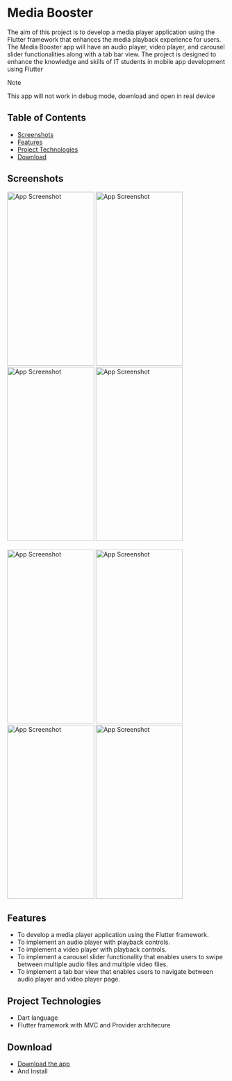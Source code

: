 # Media Booster

The aim of this project is to develop a media player application using the Flutter framework that
enhances the media playback experience for users. The Media Booster app will have an audio
player, video player, and carousel slider functionalities along with a tab bar view. The project is
designed to enhance the knowledge and skills of IT students in mobile app development using
Flutter

> [!NOTE]
> This app will not work in debug mode, download and open in real device

## Table of Contents
- [Screenshots](#screenshots)
- [Features](#features)
- [Project Technologies](#project-technologies)
- [Download](#download)

## Screenshots
<img src="https://github.com/user-attachments/assets/6f26f802-f55e-48ae-bf0f-d0cad952506f" alt="App Screenshot" width="200" height="400"/>
<img src="https://github.com/user-attachments/assets/18227266-3cfb-4e93-a181-3fc8379dc279" alt="App Screenshot" width="200" height="400"/>
<img src="https://github.com/user-attachments/assets/ab238939-79ae-4bcf-bb7d-07169fad881c" alt="App Screenshot" width="200" height="400"/>
<img src="https://github.com/user-attachments/assets/9f47db00-b607-492e-a6d6-35d7b457dab5" alt="App Screenshot" width="200" height="400"/> <br><br>
<img src="https://github.com/user-attachments/assets/0568f10a-df83-4a7f-b44d-ffd222d9c4ef" alt="App Screenshot" width="200" height="400"/>
<img src="https://github.com/user-attachments/assets/2e14f2f3-bdbf-4340-bd8d-db3afcfe180d" alt="App Screenshot" width="200" height="400"/>
<img src="https://github.com/user-attachments/assets/52f8ca95-173f-4e06-819a-a23143477728" alt="App Screenshot" width="200" height="400"/>
<img src="https://github.com/user-attachments/assets/f5dbbcf3-b7b0-4877-9895-3b2bcb8c05d5" alt="App Screenshot" width="200" height="400"/>


## Features
- To develop a media player application using the Flutter framework.
- To implement an audio player with playback controls.
- To implement a video player with playback controls.
- To implement a carousel slider functionality that enables users to swipe between multiple audio files and multiple video files.
- To implement a tab bar view that enables users to navigate between audio player and video player page.

## Project Technologies
- Dart language
- Flutter framework with MVC and Provider architecure

## Download
- [Download the app](https://drive.google.com/file/d/15-PwHN2mbiTonsQSXR2BpunA0CuI-rux/view?usp=sharing)
- And Install
